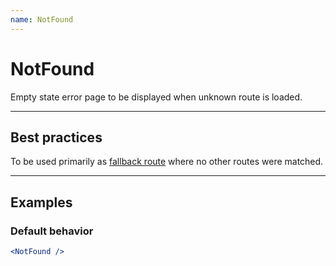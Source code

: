 ```yaml
---
name: NotFound
---
```


# NotFound

Empty state error page to be displayed when unknown route is loaded.

---

## Best practices

To be used primarily as [fallback route](https://reacttraining.com/react-router/web/example/no-match) where no other routes were matched.

---

## Examples

### Default behavior

```jsx
<NotFound />
```
